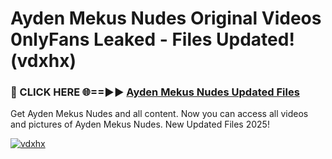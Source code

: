 # Ayden Mekus Nudes Original Videos 0nlyFans Leaked - Files Updated! (vdxhx)

<h3>🔴 CLICK HERE 🌐==►► <a href="https://tinyurl.com/y5r63du9" rel="nofollow">Ayden Mekus Nudes Updated Files</a></h3>

Get Ayden Mekus Nudes and all content. Now you can access all videos and pictures of Ayden Mekus Nudes. New Updated Files 2025!

[![vdxhx](https://i.imgur.com/UVo9nyh.gif)](https://tinyurl.com/y5r63du9)